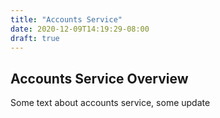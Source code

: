 ```yaml
---
title: "Accounts Service"
date: 2020-12-09T14:19:29-08:00
draft: true
---
```


## Accounts Service Overview

Some text about accounts service, some update